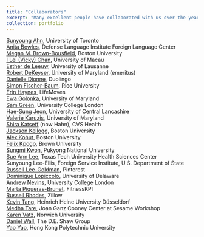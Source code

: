 ```yaml
---
title: "Collaborators"
excerpt: "Many excellent people have collaborated with us over the years."
collection: portfolio
---
```


<a href='http://www.sunyoungahn.org/' target='_blank'>Sunyoung Ahn</a>, University of Toronto<br/>
<a href='https://www.linkedin.com/in/anita-r-bowles/' target='_blank'>Anita Bowles</a>, Defense Language Institute Foreign Language Center<br/>
<a href='https://www.bu.edu/linguistics/profile/megan-m-brown-bousfield/' target='_blank'>Megan M. Brown-Bousfield</a>, Boston University<br/>
<a href='https://www.researchgate.net/profile/I-Lei-Chan' target='_blank'>I Lei (Vicky) Chan</a>, University of Macau<br/>
<a href='https://www.researchgate.net/profile/Esther-De-Leeuw' target='_blank'>Esther de Leeuw</a>, University of Lausanne<br/>
<a href='https://sllc.umd.edu/directory/robert-dekeyser' target='_blank'>Robert DeKeyser</a>, University of Maryland (emeritus)<br/>
<a href='https://www.linkedin.com/in/dionnedanielle/' target='_blank'>Danielle Dionne</a>, Duolingo<br/>
<a href='https://profiles.rice.edu/faculty/simon-fischer-baum' target='_blank'>Simon Fischer-Baum</a>, Rice University<br/>
<a href='https://www.linkedin.com/in/erin-haynes-pmp-sfadmin/' target='_blank'>Erin Haynes</a>, LifeMoves<br/>
<a href='https://www.linkedin.com/in/ewa-golonka-a1819a146/' target='_blank'>Ewa Golonka</a>, University of Maryland<br/>
<a href='https://www.linkedin.com/in/sam-jherek-green/' target='_blank'>Sam Green</a>, University College London<br/>
<a href='https://sites.google.com/site/haesungjeon' target='_blank'>Hae-Sung Jeon</a>, University of Central Lancashire<br/>
<a href='https://www.linkedin.com/in/valerie-karuzis-90639416/' target='_blank'>Valerie Karuzis</a>, University of Maryland<br/>
<a href='https://www.linkedin.com/in/shira-hahn-569a2642/' target='_blank'>Shira Katseff</a> (now Hahn), CVS Health<br/>
<a href='https://kellogglinguistics.wixsite.com/ling' target='_blank'>Jackson Kellogg</a>, Boston University<br/>
<a href='https://www.aekohut.com/' target='_blank'>Alex Kohut</a>, Boston University<br/>
<a href='https://www.felixkpogo.com/' target='_blank'>Felix Kpogo</a>, Brown University<br/>
<a href='https://www.researchgate.net/profile/Sungmi-Kwon' target='_blank'>Sungmi Kwon</a>, Pukyong National University<br/>
<a href='https://www.linkedin.com/in/sue-ann-lee-phd-ccc-slp-064a7224/' target='_blank'>Sue Ann Lee</a>, Texas Tech University Health Sciences Center<br/>
Sunyoung Lee-Ellis, Foreign Service Institute, U.S. Department of State<br/>
<a href='http://noncompositional.com/' target='_blank'>Russell Lee-Goldman</a>, Pinterest<br/>
<a href='https://dominique-lopiccolo.github.io/' target='_blank'>Dominique Lopiccolo</a>, University of Delaware<br/>
<a href='https://profiles.ucl.ac.uk/12006-andrew-nevins' target='_blank'>Andrew Nevins</a>, University College London<br/>
<a href='https://www.linkedin.com/in/martapiqueras/' target='_blank'>Marta Piqueras-Brunet</a>, FitnessKPI<br/>
<a href='https://www.linkedin.com/in/russellmrhodes/' target='_blank'>Russell Rhodes</a>, Zillow<br/>
<a href='https://www.kevintang.org/' target='_blank'>Kevin Tang</a>, Heinrich Heine University Düsseldorf<br/>
<a href='https://medhatare.com/' target='_blank'>Medha Tare</a>, Joan Ganz Cooney Center at Sesame Workshop<br/>
<a href='https://www.linkedin.com/in/kvatz/' target='_blank'>Karen Vatz</a>, Norwich University<br/>
<a href='https://www.linkedin.com/in/itsdanwall/' target='_blank'>Daniel Wall</a>, The D.E. Shaw Group<br/>
<a href='https://sites.google.com/view/yao-yao-linguistics/' target='_blank'>Yao Yao</a>, Hong Kong Polytechnic University<br/> 
